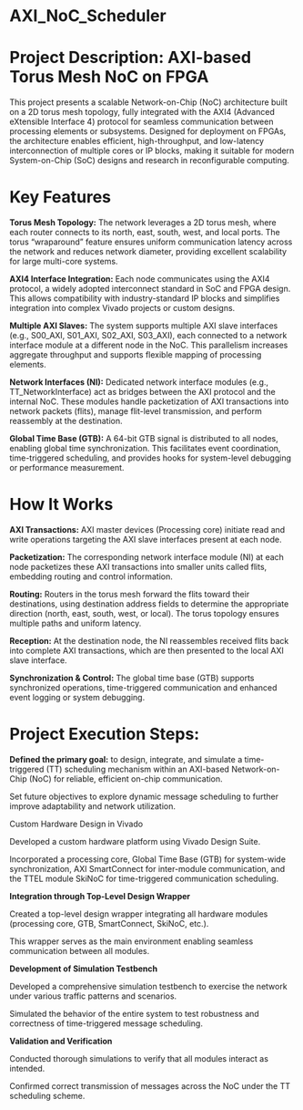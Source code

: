 # AXI_NoC_Scheduler

# Project Description: AXI-based Torus Mesh NoC on FPGA
This project presents a scalable Network-on-Chip (NoC) architecture built on a 2D torus mesh topology, fully integrated with the AXI4 (Advanced eXtensible Interface 4) protocol for seamless communication between processing elements or subsystems. Designed for deployment on FPGAs, the architecture enables efficient, high-throughput, and low-latency interconnection of multiple cores or IP blocks, making it suitable for modern System-on-Chip (SoC) designs and research in reconfigurable computing.

# Key Features
**Torus Mesh Topology:**
The network leverages a 2D torus mesh, where each router connects to its north, east, south, west, and local ports. The torus “wraparound” feature ensures uniform communication latency across the network and reduces network diameter, providing excellent scalability for large multi-core systems.

**AXI4 Interface Integration:**
Each node communicates using the AXI4 protocol, a widely adopted interconnect standard in SoC and FPGA design. This allows compatibility with industry-standard IP blocks and simplifies integration into complex Vivado projects or custom designs.

**Multiple AXI Slaves:**
The system supports multiple AXI slave interfaces (e.g., S00_AXI, S01_AXI, S02_AXI, S03_AXI), each connected to a network interface module at a different node in the NoC. This parallelism increases aggregate throughput and supports flexible mapping of processing elements.

**Network Interfaces (NI):**
Dedicated network interface modules (e.g., TT_NetworkInterface) act as bridges between the AXI protocol and the internal NoC. These modules handle packetization of AXI transactions into network packets (flits), manage flit-level transmission, and perform reassembly at the destination.

**Global Time Base (GTB):**
A 64-bit GTB signal is distributed to all nodes, enabling global time synchronization. This facilitates event coordination, time-triggered scheduling, and provides hooks for system-level debugging or performance measurement.

# How It Works
**AXI Transactions:**
AXI master devices (Processing core) initiate read and write operations targeting the AXI slave interfaces present at each node.

**Packetization:**
The corresponding network interface module (NI) at each node packetizes these AXI transactions into smaller units called flits, embedding routing and control information.

**Routing:**
Routers in the torus mesh forward the flits toward their destinations, using destination address fields to determine the appropriate direction (north, east, south, west, or local). The torus topology ensures multiple paths and uniform latency.

**Reception:**
At the destination node, the NI reassembles received flits back into complete AXI transactions, which are then presented to the local AXI slave interface.

**Synchronization & Control:**
The global time base (GTB) supports synchronized operations, time-triggered communication and enhanced event logging or system debugging.

# Project Execution Steps: 

**Defined the primary goal:** to design, integrate, and simulate a time-triggered (TT) scheduling mechanism within an AXI-based Network-on-Chip (NoC) for reliable, efficient on-chip communication.

Set future objectives to explore dynamic message scheduling to further improve adaptability and network utilization.

Custom Hardware Design in Vivado

Developed a custom hardware platform using Vivado Design Suite.

Incorporated a processing core, Global Time Base (GTB) for system-wide synchronization, AXI SmartConnect for inter-module communication, and the TTEL module SkiNoC for time-triggered communication scheduling.

**Integration through Top-Level Design Wrapper**

Created a top-level design wrapper integrating all hardware modules (processing core, GTB, SmartConnect, SkiNoC, etc.).

This wrapper serves as the main environment enabling seamless communication between all modules.

**Development of Simulation Testbench**

Developed a comprehensive simulation testbench to exercise the network under various traffic patterns and scenarios.

Simulated the behavior of the entire system to test robustness and correctness of time-triggered message scheduling.

**Validation and Verification**

Conducted thorough simulations to verify that all modules interact as intended.

Confirmed correct transmission of messages across the NoC under the TT scheduling scheme.

